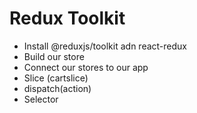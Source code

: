 # Redux Toolkit
 - Install @reduxjs/toolkit adn react-redux
 - Build our store
 - Connect our stores to our app
 - Slice (cartslice)
 - dispatch(action)
 - Selector